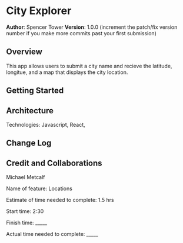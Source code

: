 # City Explorer

**Author**: Spencer Tower
**Version**: 1.0.0 (increment the patch/fix version number if you make more commits past your first submission)

## Overview
This app allows users to submit a city name and recieve the latitude, longitue, and a map that displays the city location.


## Getting Started
<!-- What are the steps that a user must take in order to build this app on their own machine and get it running? -->

## Architecture
<!-- Provide a detailed description of the application design. What technologies (languages, libraries, etc) you're using, and any other relevant design information. -->
Technologies: Javascript, React, 

## Change Log
<!-- Use this area to document the iterative changes made to your application as each feature is successfully implemented. Use time stamps. Here's an example:

01-01-2001 4:59pm - Application now has a fully-functional express server, with a GET route for the location resource. -->

## Credit and Collaborations
<!-- Give credit (and a link) to other people or resources that helped you build this application. -->
Michael Metcalf

Name of feature: Locations

Estimate of time needed to complete: 1.5 hrs

Start time: 2:30

Finish time: _____

Actual time needed to complete: _____